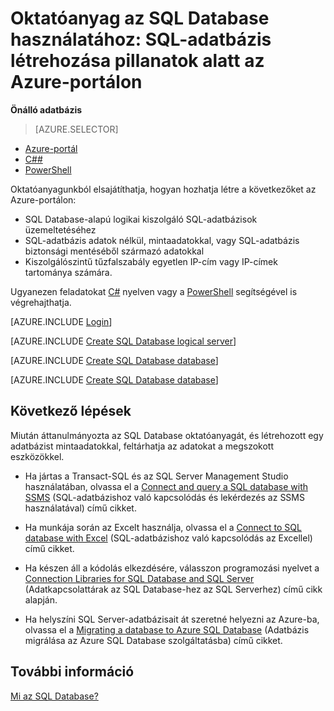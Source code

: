 <properties
    pageTitle="Oktatóanyag az SQL Database használatához: SQL-adatbázis létrehozása | Microsoft Azure"
    description="Útmutatónkból megtudhatja, hogyan kell SQL Database-alapú logikai kiszolgálót és a hozzá tartozó tűzfalszabályt beállítani, SQL-adatbázist létrehozni és mintaadatokat betölteni, valamint megtanulhatja az ügyféleszközökhöz való kapcsolódás, a felhasználók és az adatbázishoz tartozó tűzfalszabály konfigurálásának módját."
    keywords="sql database tutorial, create a sql database"
    services="sql-database"
    documentationCenter=""
    authors="carlrabeler"
    manager="jhubbard"
    editor=""/>


<tags
    ms.service="sql-database"
    ms.workload="data-management"
    ms.tgt_pltfrm="na"
    ms.devlang="na"
    ms.topic="hero-article"
    ms.date="04/14/2016"
    ms.author="carlrab"/>

# Oktatóanyag az SQL Database használatához: SQL-adatbázis létrehozása pillanatok alatt az Azure-portálon

**Önálló adatbázis**

> [AZURE.SELECTOR]
- [Azure-portál](sql-database-get-started.md)
- [C##](sql-database-get-started-csharp.md)
- [PowerShell](sql-database-get-started-powershell.md)

Oktatóanyagunkból elsajátíthatja, hogyan hozhatja létre a következőket az Azure-portálon:

- SQL Database-alapú logikai kiszolgáló SQL-adatbázisok üzemeltetéséhez
- SQL-adatbázis adatok nélkül, mintaadatokkal, vagy SQL-adatbázis biztonsági mentéséből származó adatokkal
- Kiszolgálószintű tűzfalszabály egyetlen IP-cím vagy IP-címek tartománya számára.

Ugyanezen feladatokat [C#](sql-database-get-started-csharp.md) nyelven vagy a [PowerShell](sql-database-get-started-powershell.md) segítségével is végrehajthatja.

[AZURE.INCLUDE [Login](../../includes/azure-getting-started-portal-login.md)]

[AZURE.INCLUDE [Create SQL Database logical server](../../includes/sql-database-create-new-server-portal.md)]

[AZURE.INCLUDE [Create SQL Database database](../../includes/sql-database-create-new-database-portal.md)]

[AZURE.INCLUDE [Create SQL Database database](../../includes/sql-database-create-new-server-firewall-portal.md)]

## Következő lépések
Miután áttanulmányozta az SQL Database oktatóanyagát, és létrehozott egy adatbázist mintaadatokkal, feltárhatja az adatokat a megszokott eszközökkel.

- Ha jártas a Transact-SQL és az SQL Server Management Studio használatában, olvassa el a [Connect and query a SQL database with SSMS](sql-database-connect-query-ssms.md) (SQL-adatbázishoz való kapcsolódás és lekérdezés az SSMS használatával) című cikket.

- Ha munkája során az Excelt használja, olvassa el a [Connect to SQL database with Excel](sql-database-connect-excel.md) (SQL-adatbázishoz való kapcsolódás az Excellel) című cikket.

- Ha készen áll a kódolás elkezdésére, válasszon programozási nyelvet a [Connection Libraries for SQL Database and SQL Server](sql-database-libraries.md) (Adatkapcsolattárak az SQL Database-hez az SQL Serverhez) című cikk alapján.

- Ha helyszíni SQL Server-adatbázisait át szeretné helyezni az Azure-ba, olvassa el a [Migrating a database to Azure SQL Database](sql-database-cloud-migrate.md) (Adatbázis migrálása az Azure SQL Database szolgáltatásba) című cikket.


## További információ

[Mi az SQL Database?](sql-database-technical-overview.md)




<!--HONumber=Jun16_HO2-->


